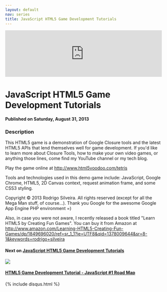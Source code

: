 ```yaml
---
layout: default
nav: series
title: JavaScript HTML5 Game Development Tutorials
---
```


<div class="container">
    <div class="row mt grid">
        <div class="mt"></div>
        <div class="row" style="margin-bottom: 20px;">
            <div class="col-sm-push-1 col-sm-10 col-md-push-2 col-md-8">
                <div class="video-container">
                    <iframe width="100%" src="https://www.youtube.com/embed/rJz_yO5W69M" frameborder="0" allowfullscreen></iframe>
                </div>
            </div>
            <div class="clearfix"></div>
            <div class="col-md-8">
                <h1>JavaScript HTML5 Game Development Tutorials</h1>
                <h4>Published on Saturday, August 31, 2013</h4>
                <h3>Description</h3>
                <p>This HTML5 game is a demonstration of Google Closure tools and the latest HTML5 APIs that lend themselves well for game development. If you'd like to learn more about Closure Tools, how to make your own video games, or anything those lines, come find my YouTube channel or my tech blog.

Play the game online at http://www.html5voodoo.com/tetris

Tools and technologies used in this demo game include: JavaScript, Google Chrome, HTML5, 2D Canvas context, request animation frame, and some CSS3 styling.

Copyright © 2013 Rodrigo Silveira. All rights reserved (except for all the Mega Man stuff, of course...). Thank you Google for the awesome Google App Engine PHP environment =)

Also, in case you were not aware, I recently released a book titled "Learn HTML5 by Creating Fun Games". You can buy it from Amazon at http://www.amazon.com/Learning-HTML5-Creating-Fun-Games/dp/1849696020/ref=sr_1_1?ie=UTF8&qid=1378009644&sr=8-1&keywords=rodrigo+silveira</p>
            </div>
            <div class="col-md-4">
                <h4>Next on <a href="/series/javascript-html5-game-development-tutorials">JavaScript HTML5 Game Development Tutorials</a></h4><div class="row" style="margin-bottom: 20px">
            <div class="col-md-6">
                <a href="/series/javascript-html5-game-development-tutorials/html5-game-development-tutorial-javascript-1-road-map">
                    <img src="/img/blank.gif" data-echo="https://i.ytimg.com/vi/OKOD8sv-1tQ/hqdefault.jpg" class="img-responsive" />
                </a>
            </div>
            <div class="col-md-6">
                <h4>
                    <a href="/series/javascript-html5-game-development-tutorials/html5-game-development-tutorial-javascript-1-road-map">HTML5 Game Development Tutorial - JavaScript #1 Road Map</a>
                </h4>
            </div>
        </div>
            </div>
            <div class="col-md-8">
                {% include disqus.html %}
            </div>
        </div>
    </div>
    <div class="row mt grid"></div>
</div>
